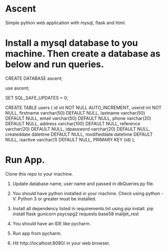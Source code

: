 # Ascent
Simple python web application with mysql, flask and html.

# Install a mysql database to you machine. Then create a database as below and run queries. 
CREATE DATABASE ascent;

use ascent;

SET SQL_SAFE_UPDATES = 0;

CREATE TABLE users (
  id int NOT NULL AUTO_INCREMENT,
  userid int NOT NULL,
  firstname varchar(50) DEFAULT NULL,
  lastname varchar(50) DEFAULT NULL,
  email varchar(50) DEFAULT NULL,
  phone varchar(20) DEFAULT NULL,
  address varchar(100) DEFAULT NULL,
  reference varchar(20) DEFAULT NULL,
  idpassword varchar(20) DEFAULT NULL,
  createddate datetime DEFAULT NULL,
  modifieddate datetime DEFAULT NULL,
  isactive varchar(1) DEFAULT NULL,
  PRIMARY KEY (id)
);


# Run App.
Clone this repo to your machine.
1. Update database name, user name and passed in dbQueries.py file.

2. You should have python installed in your machine. Check using python -V. Python 3 or greater must be installed.

3. Install all dependency listed in requirements.txt using pip install.
pip install flask gunicorn psycopg2 requests base58 mailjet_rest

4. You should have an IDE like pycharm.

5. Run app from pycharm. 

6. Hit http://localhost:8080/ in your web browser.
